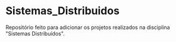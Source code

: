 # Sistemas_Distribuidos

Repositório feito para adicionar os projetos realizados na disciplina "Sistemas Distribuídos".
